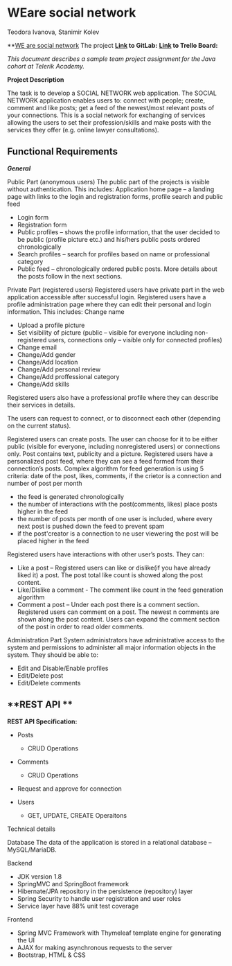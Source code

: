 # WEare social network
Teodora Ivanova, Stanimir Kolev
 
**[WE are social network](https://stark-badlands-75635.herokuapp.com/) The project
**[Link](https://gitlab.com/tediivanova.pr/weare-social-network) to GitLab:**
**[Link](https://trello.com/b/nfoZQXWh/social-network-final-project) to Trello Board:**

*This document describes a sample team project assignment for the Java cohort at Telerik Academy.*  
  
**Project Description**
  
The task is to develop a SOCIAL NETWORK web application. The SOCIAL NETWORK application
enables users to: connect with people; create, comment and like posts; get a feed of the newest/most relevant posts of your connections.
This is a social network for exchanging of services allowing the users to set their profession/skills and make posts with the services they offer (e.g. online lawyer consultations). 

## **Functional Requirements**
  
***General***
  
Public Part (anonymous users)
The public part of the projects is visible without authentication. This includes:
Application home page – a landing page with links to the login and registration forms,
profile search and public feed
- Login form
- Registration form
- Public profiles – shows the profile information, that the user decided to be public
(profile picture etc.) and his/hers public posts ordered chronologically
- Search profiles – search for profiles based on name or professional category
- Public feed – chronologically ordered public posts. More details about the posts follow
in the next sections.
  
Private Part (registered users)
Registered users have private part in the web application accessible after successful
login.
Registered users have a profile administration page where they can edit their personal and
login information. This includes:
Change name
- Upload a profile picture
- Set visibility of picture (public – visible for everyone including non-registered users,
connections only – visible only for connected profiles)
- Change email
- Change/Add gender
- Change/Add location
- Change/Add personal review 
- Change/Add proffessional category
- Change/Add skills

Registered users also have a professional profile where they can describe their services in details.

The users can request to connect, or to disconnect each other (depending on the current status).

Registered users can create posts. The user can choose for it to be either public (visible for everyone, including nonregistered
users) or connections only. 
Post contains text, publicity and a picture.
Registered users have a personalized post feed, where they can see a feed formed from their connection’s posts.
Complex algorithm for feed generation is using 5 criteria:
 date of the post, likes, comments, if the crietor is a connection and number of post per month
- the feed is generated chronologically
- the number of interactions with the post(comments, likes) place posts higher in the feed
- the number of posts per month of one user is included, where every next post is pushed down the feed to prevent spam
- if the post'creator is a connection to ne user viewering the post will be placed higher in the feed

Registered users have interactions with other user’s posts. They can:
- Like a post – Registered users can like or dislike(if you have already liked it) a post. The
post total like count is showed along the post content.
- Like/Dislike a comment - The comment like count in the feed generation algorithm
- Comment a post – Under each post there is a comment section. Registered users can
comment on a post. The newest n comments are shown along the post content. Users can expand the
comment section of the post in order to read older comments.

Administration Part
System administrators have administrative access to the system and permissions to
administer all major information objects in the system. They should be able to:
- Edit and Disable/Enable profiles
- Edit/Delete post
- Edit/Delete comments

## **REST API **
   
  
**REST API Specification:**  
  
 - Posts
  	- CRUD Operations  
  
 - Comments
  	- CRUD Operations  
  
 - Request and approve for connection
      
 - Users
  	- GET, UPDATE, CREATE Operaitons


   
Technical details


Database
The data of the application is stored in a relational database – MySQL/MariaDB.

Backend
- JDK version 1.8
- SpringMVC and SpringBoot framework
- Hibernate/JPA repository in the persistence (repository) layer
- Spring Security to handle user registration and user roles
- Service layer have 88% unit test coverage

Frontend
- Spring MVC Framework with Thymeleaf template engine for generating the UI
- AJAX for making asynchronous requests to the server 
- Bootstrap, HTML & CSS 


